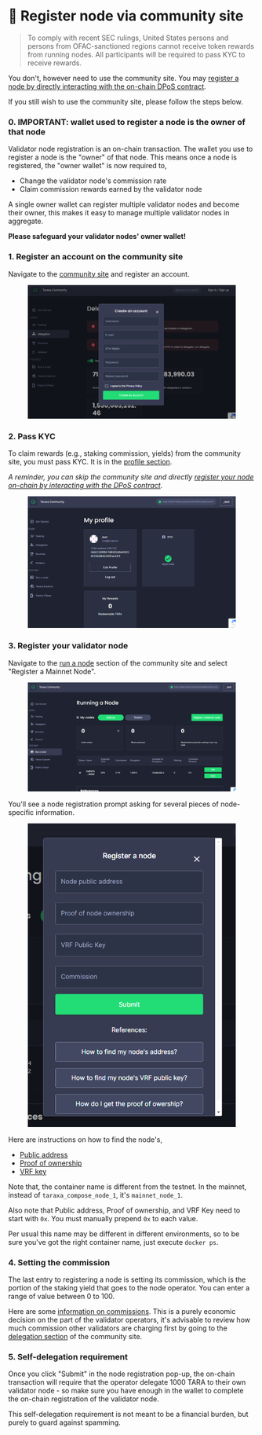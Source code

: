 # 🚩 Register node via community site

> To comply with recent SEC rulings, United States persons and persons from OFAC-sanctioned regions cannot receive token rewards from running nodes. All participants will be required to pass KYC to receive rewards.

You don't, however need to use the community site. You may [register a node by directly interacting with the on-chain DPoS contract](register-node-directly-on-chain.md).&#x20;



If you still wish to use the community site, please follow the steps below.&#x20;



### 0.  IMPORTANT: wallet used to register a node is the owner of that node

Validator node registration is an on-chain transaction. The wallet you use to register a node is the "owner" of that node. This means once a node is registered, the "owner wallet" is now required to,&#x20;

* Change the validator node's commission rate
* Claim commission rewards earned by the validator node

A single owner wallet can register multiple validator nodes and become their owner, this makes it easy to manage multiple validator nodes in aggregate.&#x20;

**Please safeguard your validator nodes' owner wallet!**&#x20;



### 1.  Register an account on the community site&#x20;

Navigate to the [community site](http://community.taraxa.io/) and register an account.&#x20;

<figure><img src="../.gitbook/assets/1. register.png" alt=""><figcaption></figcaption></figure>

### 2.  Pass KYC

To claim rewards (e.g., staking commission, yields) from the community site, you must pass KYC. It is in the [profile section](https://community.taraxa.io/profile).&#x20;

_A reminder, you can skip the community site and directly_ [_register your node on-chain by interacting with the DPoS contract_](register-node-directly-on-chain.md)_._&#x20;

<figure><img src="../.gitbook/assets/2. kyc.png" alt=""><figcaption></figcaption></figure>

### 3.  Register your validator node&#x20;

Navigate to the [run a node](https://community.taraxa.io/node) section of the community site and select "Register a Mainnet Node".&#x20;

<figure><img src="../.gitbook/assets/3. register a validator.png" alt=""><figcaption></figcaption></figure>

You'll see a node registration prompt asking for several pieces of node-specific information.&#x20;

<figure><img src="../.gitbook/assets/3. enter node details.png" alt=""><figcaption></figcaption></figure>

Here are instructions on how to find the node's,&#x20;

* [Public address](https://docs.taraxa.io/node-setup/node\_address)
* [Proof of ownership](../node-setup/proof\_owership.md)
* [VRF key](../node-setup/vrf\_key.md)

Note that, the container name is different from the testnet. In the mainnet, instead of `taraxa_compose_node_1`, it's `mainnet_node_1`.&#x20;

Also note that Public address, Proof of ownership, and VRF Key need to start with `0x`. You must manually prepend `0x` to each value.

Per usual this name may be different in different environments, so to be sure you've got the right container name, just execute `docker ps`.&#x20;

### 4.  Setting the commission

The last entry to registering a node is setting its commission, which is the portion of the staking yield that goes to the node operator. You can enter a range of value between 0 to 100.&#x20;

Here are some [information on commissions](https://docs.taraxa.io/faq/mainnet-candidate#c0e0). This is a purely economic decision on the part of the validator operators, it's advisable to review how much commission other validators are charging first by going to the [delegation section](https://community.taraxa.io/delegation) of the community site.&#x20;

### 5.  Self-delegation requirement

Once you click "Submit" in the node registration pop-up, the on-chain transaction will require that the operator delegate 1000 TARA to their own validator node - so make sure you have enough in the wallet to complete the on-chain registration of the validator node.&#x20;

This self-delegation requirement is not meant to be a financial burden, but purely to guard against spamming.&#x20;

